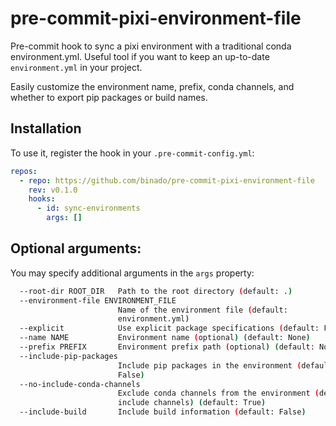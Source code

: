 # pre-commit-pixi-environment-file

Pre-commit hook to sync a pixi environment with a traditional conda environment.yml.
Useful tool if you want to keep an up-to-date `environment.yml`  in your project.

Easily customize the environment name, prefix, conda channels,
and whether to export pip packages or build names.


## Installation

To use it, register the hook in your `.pre-commit-config.yml`:

```yaml
repos:
  - repo: https://github.com/binado/pre-commit-pixi-environment-file
    rev: v0.1.0
    hooks:
      - id: sync-environments
        args: []

```

## Optional arguments:

You may specify additional arguments in the `args` property:

```bash
  --root-dir ROOT_DIR   Path to the root directory (default: .)
  --environment-file ENVIRONMENT_FILE
                        Name of the environment file (default:
                        environment.yml)
  --explicit            Use explicit package specifications (default: False)
  --name NAME           Environment name (optional) (default: None)
  --prefix PREFIX       Environment prefix path (optional) (default: None)
  --include-pip-packages
                        Include pip packages in the environment (default:
                        False)
  --no-include-conda-channels
                        Exclude conda channels from the environment (default:
                        include channels) (default: True)
  --include-build       Include build information (default: False)
```
